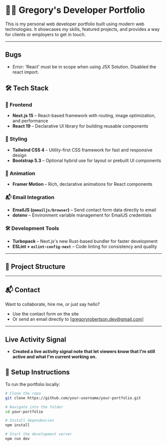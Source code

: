 # 🧑‍💻 Gregory's Developer Portfolio

This is my personal web developer portfolio built using modern web technologies. It showcases my skills, featured projects, and provides a way for clients or employers to get in touch.

---


## Bugs

- Error: 'React' must be in scope when using JSX
  Solution. Disabled the react import.

## 🛠 Tech Stack

### 🚀 Frontend

- **Next.js 15** – React-based framework with routing, image optimization, and performance
- **React 19** – Declarative UI library for building reusable components

### 🎨 Styling

- **Tailwind CSS 4** – Utility-first CSS framework for fast and responsive design
- **Bootstrap 5.3** – Optional hybrid use for layout or prebuilt UI components

### 🧩 Animation

- **Framer Motion** – Rich, declarative animations for React components

### 📬 Email Integration

- **EmailJS (`@emailjs/browser`)** – Send contact form data directly to email
- **dotenv** – Environment variable management for EmailJS credentials

### 🛠 Development Tools

- **Turbopack** – Next.js's new Rust-based bundler for faster development
- **ESLint + `eslint-config-next`** – Code linting for consistency and quality

---

## 📁 Project Structure

---

## 📬 Contact

Want to collaborate, hire me, or just say hello?

- Use the contact form on the site
- Or send an email directly to [gregoryrobertson.dev@gmail.com]

---

## Live Activity Signal

- **Created a live activity signal note that let viewers know that I'm still active and what I'm current working on.**

## 🚧 Setup Instructions

To run the portfolio locally:

```bash
# Clone the repo
git clone https://github.com/your-username/your-portfolio.git

# Navigate into the folder
cd your-portfolio

# Install dependencies
npm install

# Start the development server
npm run dev

```
